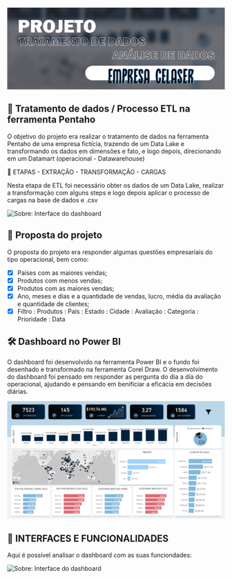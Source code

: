 ![Sobre: Título do projeto](https://github.com/gacarvalho/analise-de-dados-projeto-celaser-/blob/main/image/background-TITLE.png)
 
## 🎲 Tratamento de dados / Processo ETL na ferramenta Pentaho
  
 O objetivo do projeto era realizar o tratamento de dados na ferramenta Pentaho de uma empresa fictícia, trazendo de um Data Lake e transformando os dados em dimensões e fato, e logo depois, direcionando em um Datamart (operacional - Datawarehouse) 
 
📢  ETAPAS - EXTRAÇÃO - TRANSFORMAÇÃO - CARGAS

Nesta etapa de ETL foi necessário obter os dados de um Data Lake, realizar a transformação com alguns steps e logo depois aplicar o processo de cargas na base de dados e .csv 
 
 ![Sobre: Interface do dashboard](https://github.com/gacarvalho/analise-de-dados-projeto-celaser-/blob/main/image/tratamento-de-dados-gif.gif)
 
 ## 📌 Proposta do projeto
 
 O proposta do projeto era responder algumas questões empresariais do tipo operacional, bem como: 
 
- [x] Países com as maiores vendas;
- [x] Produtos com menos vendas;
- [x] Produtos com as maiores vendas;
- [x] Ano, meses e dias e a quantidade de vendas, lucro, média da avaliação e quantidade de clientes;
- [x] Filtro : Produtos : País : Estado : Cidade : Avaliação : Categoria : Prioridade : Data

## 🛠 Dashboard no Power BI

O dashboard foi desenvolvido na ferramenta Power BI e o fundo foi desenhado e transformado na ferramenta Corel Draw. O desenvolvimento do dashboard foi pensado em responder as pergunta do dia a dia do operacional, ajudando e pensando em benificiar a eficácia em decisões diárias.  

![Sobre: Interface do dashboard](https://github.com/gacarvalho/analise-de-dados-projeto-celaser-/blob/main/image/background-projeto-png.png?raw=true)

## 🧮 INTERFACES E FUNCIONALIDADES

Aqui é possível analisar o dashboard com as suas funciondades: 

![Sobre: Interface do dashboard](https://github.com/gacarvalho/analise-de-dados-projeto-celaser-/blob/main/image/dashboard-celaser.gif)
